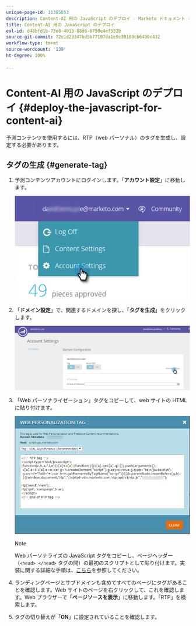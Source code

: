 ```yaml
---
unique-page-id: 11385053
description: Content-AI 用の JavaScript のデプロイ - Marketo ドキュメント - 製品ドキュメント
title: Content-AI 用の JavaScript のデプロイ
exl-id: d48bfd1b-73e8-4013-88d6-8750e4ef532b
source-git-commit: 72e1d29347bd5b77107da1e9c30169cb6490c432
workflow-type: tm+mt
source-wordcount: '139'
ht-degree: 100%

---
```


# Content-AI 用の JavaScript のデプロイ {#deploy-the-javascript-for-content-ai}

予測コンテンツを使用するには、RTP（web パーソナル）のタグを生成し、設定する必要があります。

## タグの生成 {#generate-tag}

1. 予測コンテンツアカウントにログインします。「**アカウント設定**」に移動します。

   ![](assets/settings-dropdown-account-hands.png)

1. 「**ドメイン設定**」で、関連するドメインを探し、「**タグを生成**」をクリックします。

   ![](assets/generate-tag.png)

1. 「Web パーソナライゼーション」タグをコピーして、web サイトの HTML に貼り付けます。

   ![](assets/web-personalization-tag.png)

   >[!NOTE]
   >
   >Web パーソナライズの JavaScript タグをコピーし、ページヘッダー（`<head> </head>` タグの間）の最初のスクリプトとして貼り付けます。実装に関する詳細な手順は、[こちら](/help/marketo/product-docs/web-personalization/rtp-tag-implementation/deploy-the-rtp-javascript.md)を参照してください。

1. ランディングページとサブドメインも含めてすべてのページにタグがあることを確認します。Web サイトのページを右クリックして、これを確認します。Web ブラウザーで「**ページソースを表示**」に移動します。「RTP」を検索します。

1. タグの切り替えが「**ON**」に設定されていることを確認します。
